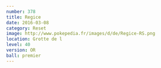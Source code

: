```yaml
---
number: 378
title: Regice
date: 2016-03-08
category: Reset
image: http://www.pokepedia.fr/images/d/de/Regice-RS.png
location: Grotte de l
level: 40
version: OR
ball: premier
---
```


